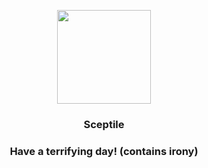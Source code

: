<p align="center">
    <img src="https://raw.githubusercontent.com/PokeAPI/sprites/master/sprites/pokemon/254.png" width="150" height="150">
</p>
<h3 align="center"> <b>Sceptile</b></h3>
<h3 align="center">Have a terrifying day! (contains irony)</h3>
